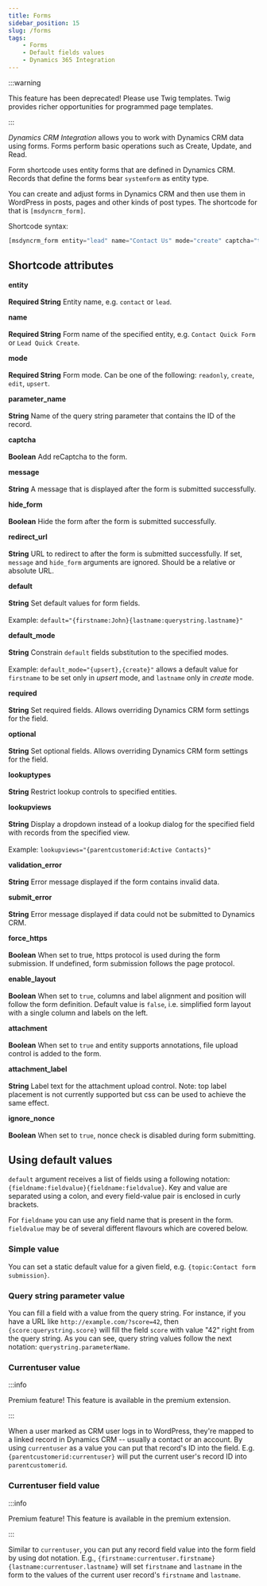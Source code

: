 ```yaml
---
title: Forms
sidebar_position: 15
slug: /forms
tags:
    - Forms
    - Default fields values
    - Dynamics 365 Integration
---
```



:::warning

This feature has been deprecated! Please use Twig templates. Twig provides richer opportunities for programmed page templates.

:::

*Dynamics CRM Integration* allows you to work with Dynamics CRM data using forms. Forms perform basic operations such as Create, Update, and Read.

Form shortcode uses entity forms that are defined in Dynamics CRM. Records that define the forms bear `systemform` as entity type.

You can create and adjust forms in Dynamics CRM and then use them in WordPress in posts, pages and other kinds of post types. The shortcode for that is `[msdyncrm_form]`.

Shortcode syntax:

```php
[msdyncrm_form entity="lead" name="Contact Us" mode="create" captcha="true" message="Thanks!" hide_form="true"]
```

## Shortcode attributes

**entity** <br></br>
**Required String** Entity name, e.g. `contact` or `lead`.

**name** <br></br>
**Required String** Form name of the specified entity, e.g. `Contact Quick Form` or `Lead Quick Create`.

**mode**<br></br>
**Required String** Form mode. Can be one of the following: `readonly`, `create`, `edit`, `upsert`.

**parameter_name**<br></br>
**String** Name of the query string parameter that contains the ID of the record.

**captcha**<br></br>
**Boolean** Add reCaptcha to the form.

**message**<br></br>
**String** A message that is displayed after the form is submitted successfully.

**hide_form**<br></br>
**Boolean** Hide the form after the form is submitted successfully.

**redirect_url**<br></br>
**String** URL to redirect to after the form is submitted successfully. If set, `message` and `hide_form` arguments are ignored. Should be a relative or absolute URL.

**default** <br></br>
**String** Set default values for form fields.<br></br>
Example: `default="{firstname:John}{lastname:querystring.lastname}"`

**default_mode**<br></br>
**String** Constrain `default` fields substitution to the specified modes.<br></br>
Example: `default_mode="{upsert},{create}"` allows a default value for `firstname` to be set only in *upsert* mode, and `lastname` only in *create* mode.

**required**<br></br>
**String** Set required fields. Allows overriding Dynamics CRM form settings for the field.

**optional**<br></br>
**String** Set optional fields. Allows overriding Dynamics CRM form settings for the field.

**lookuptypes**<br></br>
**String** Restrict lookup controls to specified entities.

**lookupviews**<br></br>
**String** Display a dropdown instead of a lookup dialog for the specified field with records from the specified view.<br></br>
 Example: `lookupviews="{parentcustomerid:Active Contacts}"`

**validation_error**<br></br>
**String** Error message displayed if the form contains invalid data.

**submit_error**<br></br>
**String** Error message displayed if data could not be submitted to Dynamics CRM.

**force_https**<br></br>
**Boolean** When set to true, https protocol is used during the form submission. If undefined, form submission follows the page protocol.

**enable_layout**<br></br>
**Boolean** When set to `true`,  columns and label alignment and position will follow the form definition. Default value is `false`, i.e. simplified form layout with a single column and labels on the left.

**attachment**<br></br>
**Boolean** When set to `true` and entity supports annotations, file upload control is added to the form.

**attachment_label**<br></br>
**String** Label text for the attachment upload control. Note: top label placement is not currently supported but css can be used to achieve the same effect.

**ignore_nonce**<br></br>
**Boolean** When set to `true`, nonce check is disabled during form submitting.


## Using default values

`default` argument receives a list of fields using a following notation: `{fieldname:fieldvalue}{fieldname:fieldvalue}`. Key and value are separated using a colon, and every field-value pair is enclosed in curly brackets.

For `fieldname` you can use any field name that is present in the form. `fieldvalue` may be of several different flavours which are covered below.

### Simple value

You can set a static default value for a given field, e.g. `{topic:Contact form submission}`.

### Query string parameter value

You can fill a field with a value from the query string. For instance, if you have a URL like `http://example.com/?score=42`, then `{score:querystring.score}` will fill the field `score` with value "42" right from the query string. As you can see, query string values follow the next notation: `querystring.parameterName`.

### Currentuser value

:::info

Premium feature! This feature is available in the premium extension.

:::

When a user marked as CRM user logs in to WordPress, they're mapped to a linked record in Dynamics CRM -- usually a contact or an account. By using `currentuser` as a value you can put that record's ID into the field. E.g. `{parentcustomerid:currentuser}` will put the current user's record ID into `parentcustomerid`.

### Currentuser field value

:::info

Premium feature! This feature is available in the premium extension.

:::

Similar to `currentuser`, you can put any record field value into the form field by using dot notation. E.g., `{firstname:currentuser.firstname}{lastname:currentuser.lastname}` will set `firstname` and `lastname` in the form to the values of the current user record's `firstname` and `lastname`.